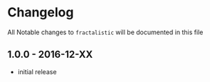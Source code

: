 # Changelog

All Notable changes to `fractalistic` will be documented in this file

## 1.0.0 - 2016-12-XX

- initial release
